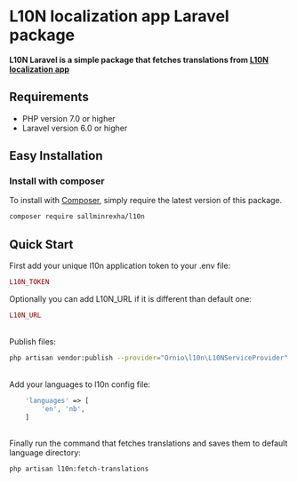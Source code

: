 L10N localization app Laravel package
======
**L10N Laravel is a simple package that fetches translations from [L10N localization app](https://l10n.app)**

## Requirements

 * PHP version 7.0 or higher
 * Laravel version 6.0 or higher

## Easy Installation

### Install with composer

To install with [Composer](https://getcomposer.org/), simply require the
latest version of this package.

```bash
composer require sallminrexha/l10n
```

## Quick Start

First add your unique l10n application token to your .env file:

```php
L10N_TOKEN
```

Optionally you can add L10N_URL if it is different than default one:

```php
L10N_URL
```

\
Publish files:
```bash
php artisan vendor:publish --provider="Ornio\l10n\L10NServiceProvider"
```

\
Add your languages to l10n config file:
```php
    'languages' => [
        'en', 'nb',
    ]
```

\
Finally run the command that fetches translations and saves them to default language directory:
```bash
php artisan l10n:fetch-translations
```
